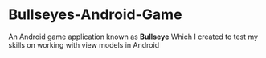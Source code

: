 # Bullseyes-Android-Game
An Android game application known as **Bullseye** Which I created to test my skills on working with view models in Android

